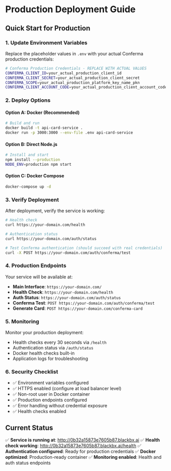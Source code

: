 # Production Deployment Guide

## Quick Start for Production

### 1. Update Environment Variables

Replace the placeholder values in `.env` with your actual Conferma production credentials:

```bash
# Conferma Production Credentials - REPLACE WITH ACTUAL VALUES
CONFERMA_CLIENT_ID=your_actual_production_client_id
CONFERMA_CLIENT_SECRET=your_actual_production_client_secret
CONFERMA_SCOPE=your_actual_production_platform_key_name_pkn
CONFERMA_CLIENT_ACCOUNT_CODE=your_actual_production_client_account_code
```

### 2. Deploy Options

#### Option A: Docker (Recommended)
```bash
# Build and run
docker build -t api-card-service .
docker run -p 3000:3000 --env-file .env api-card-service
```

#### Option B: Direct Node.js
```bash
# Install and start
npm install --production
NODE_ENV=production npm start
```

#### Option C: Docker Compose
```bash
docker-compose up -d
```

### 3. Verify Deployment

After deployment, verify the service is working:

```bash
# Health check
curl https://your-domain.com/health

# Authentication status
curl https://your-domain.com/auth/status

# Test Conferma authentication (should succeed with real credentials)
curl -X POST https://your-domain.com/auth/conferma/test
```

### 4. Production Endpoints

Your service will be available at:
- **Main Interface**: `https://your-domain.com/`
- **Health Check**: `https://your-domain.com/health`
- **Auth Status**: `https://your-domain.com/auth/status`
- **Conferma Test**: `POST https://your-domain.com/auth/conferma/test`
- **Generate Card**: `POST https://your-domain.com/conferma-card`

### 5. Monitoring

Monitor your production deployment:
- Health checks every 30 seconds via `/health`
- Authentication status via `/auth/status`
- Docker health checks built-in
- Application logs for troubleshooting

### 6. Security Checklist

- ✅ Environment variables configured
- ✅ HTTPS enabled (configure at load balancer level)
- ✅ Non-root user in Docker container
- ✅ Production endpoints configured
- ✅ Error handling without credential exposure
- ✅ Health checks enabled

## Current Status

✅ **Service is running at**: http://0b32a15873e7605b87.blackbx.ai
✅ **Health check working**: http://0b32a15873e7605b87.blackbx.ai/health
✅ **Authentication configured**: Ready for production credentials
✅ **Docker optimized**: Production-ready container
✅ **Monitoring enabled**: Health and auth status endpoints
